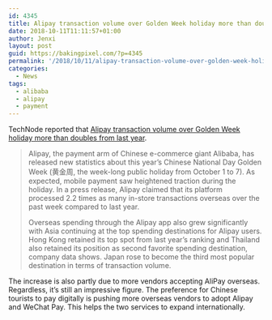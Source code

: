 ```yaml
---
id: 4345
title: Alipay transaction volume over Golden Week holiday more than doubles from last year
date: 2018-10-11T11:11:57+01:00
author: Jenxi
layout: post
guid: https://bakingpixel.com/?p=4345
permalink: '/2018/10/11/alipay-transaction-volume-over-golden-week-holiday-more-than-doubles-from-last-year-%c2%b7-technode/'
categories:
  - News
tags:
  - alibaba
  - alipay
  - payment
---
```

TechNode reported that [Alipay transaction volume over Golden Week holiday more than doubles from last year](https://technode.com/2018/10/09/alipay-golden-week-2018/).

> Alipay, the payment arm of Chinese e-commerce giant Alibaba, has released new statistics about this year’s Chinese National Day Golden Week (黄金周, the week-long public holiday from October 1 to 7). As expected, mobile payment saw heightened traction during the holiday. In a press release, Alipay claimed that its platform processed 2.2 times as many in-store transactions overseas over the past week compared to last year.
> 
> Overseas spending through the Alipay app also grew significantly with Asia continuing at the top spending destinations for Alipay users. Hong Kong retained its top spot from last year’s ranking and Thailand also retained its position as second favorite spending destination, company data shows. Japan rose to become the third most popular destination in terms of transaction volume. 

The increase is also partly due to more vendors accepting AliPay overseas. Regardless, it&#8217;s still an impressive figure. The preference for Chinese tourists to pay digitally is pushing more overseas vendors to adopt Alipay and WeChat Pay. This helps the two services to expand internationally.